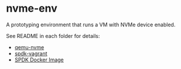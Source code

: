 # nvme-env

A prototyping environment that runs a VM with NVMe device enabled.

See README in each folder for details:

* [qemu-nvme](https://github.com/ljishen/nvme-env/tree/master/docker/qemu-nvme)
* [spdk-vagrant](https://github.com/ljishen/nvme-env/tree/master/docker/spdk-vagrant)
* [SPDK Docker Image](https://github.com/ljishen/nvme-env/tree/master/docker/spdk)
